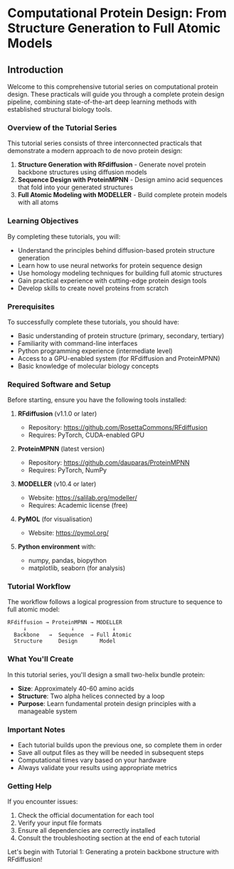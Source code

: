 # Computational Protein Design: From Structure Generation to Full Atomic Models

## Introduction

Welcome to this comprehensive tutorial series on computational protein design. These practicals will
guide you through a complete protein design pipeline, combining state-of-the-art deep learning
methods with established structural biology tools.

### Overview of the Tutorial Series

This tutorial series consists of three interconnected practicals that demonstrate a modern approach
to de novo protein design:

1. **Structure Generation with RFdiffusion** - Generate novel protein backbone structures using
   diffusion models
2. **Sequence Design with ProteinMPNN** - Design amino acid sequences that fold into your generated
   structures
3. **Full Atomic Modeling with MODELLER** - Build complete protein models with all atoms

### Learning Objectives

By completing these tutorials, you will:

- Understand the principles behind diffusion-based protein structure generation
- Learn how to use neural networks for protein sequence design
- Use homology modeling techniques for building full atomic structures
- Gain practical experience with cutting-edge protein design tools
- Develop skills to create novel proteins from scratch

### Prerequisites

To successfully complete these tutorials, you should have:

- Basic understanding of protein structure (primary, secondary, tertiary)
- Familiarity with command-line interfaces
- Python programming experience (intermediate level)
- Access to a GPU-enabled system (for RFdiffusion and ProteinMPNN)
- Basic knowledge of molecular biology concepts

### Required Software and Setup

Before starting, ensure you have the following tools installed:

1. **RFdiffusion** (v1.1.0 or later)

   - Repository: https://github.com/RosettaCommons/RFdiffusion
   - Requires: PyTorch, CUDA-enabled GPU

2. **ProteinMPNN** (latest version)

   - Repository: https://github.com/dauparas/ProteinMPNN
   - Requires: PyTorch, NumPy

3. **MODELLER** (v10.4 or later)

   - Website: https://salilab.org/modeller/
   - Requires: Academic license (free)

4. **PyMOL** (for visualisation)

   - Website: https://pymol.org/

5. **Python environment** with:
   - numpy, pandas, biopython
   - matplotlib, seaborn (for analysis)

### Tutorial Workflow

The workflow follows a logical progression from structure to sequence to full atomic model:

```
RFdiffusion → ProteinMPNN → MODELLER
     ↓              ↓            ↓
  Backbone   →  Sequence  → Full Atomic
  Structure     Design       Model
```

### What You'll Create

In this tutorial series, you'll design a small two-helix bundle protein:

- **Size**: Approximately 40-60 amino acids
- **Structure**: Two alpha helices connected by a loop
- **Purpose**: Learn fundamental protein design principles with a manageable system

### Important Notes

- Each tutorial builds upon the previous one, so complete them in order
- Save all output files as they will be needed in subsequent steps
- Computational times vary based on your hardware
- Always validate your results using appropriate metrics

### Getting Help

If you encounter issues:

1. Check the official documentation for each tool
2. Verify your input file formats
3. Ensure all dependencies are correctly installed
4. Consult the troubleshooting section at the end of each tutorial

Let's begin with Tutorial 1: Generating a protein backbone structure with RFdiffusion!
